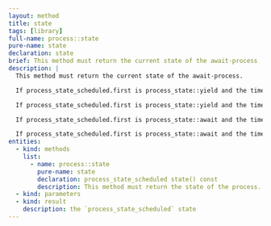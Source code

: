 ```yaml
---
layout: method
title: state
tags: [library]
full-name: process::state
pure-name: state
declaration: state
brief: This method must return the current state of the await-process
description: |
  This method must return the current state of the await-process. 

  If process_state_scheduled.first is process_state::yield and the timepoint process_state_scheduled.second is in the past, then `yield()` will be called as next action on the process. 

  If process_state_scheduled.first is process_state::yield and the timepoint process_state_scheduled.second is in the now or in the future, then `yield()` then a timer will be started that triggers a call to `yield()` when the timer expires.

  If process_state_scheduled.first is process_state::await and the timepoint in process_state_scheduled.second is in the past or now then `yield()` will be called as next action on the process. 

  If process_state_scheduled.first is process_state::await and the timepoint in process_state_scheduled.second is in in the future then and a timer with this timeout is started. `yield()` will be called when the timer has expired and no new value has arrived. The timer will be cancelled in the later case.
entities:
  - kind: methods
    list:
      - name: process::state
        pure-name: state
        declaration: process_state_scheduled state() const
        description: This method must return the state of the process. Subsequent calls without an intermittent `await()`, `close()` or `yield()` must return the same values. Otherwise the result is undefined.
  - kind: parameters
  - kind: result
    description: the `process_state_scheduled` state
---
```

